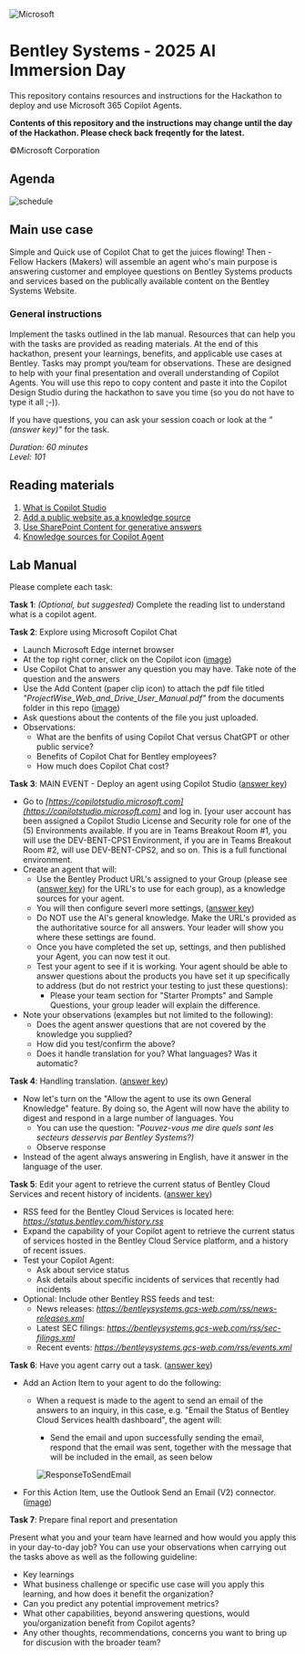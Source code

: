 ![Microsoft](images/banner.png)
# Bentley Systems - 2025 AI Immersion Day
This repository contains resources and instructions for the Hackathon to deploy and use Microsoft 365 Copilot Agents.

**__Contents of this repository and the instructions may change until the day of the Hackathon. Please check back freqently for the latest.__**

©Microsoft Corporation

## Agenda
![schedule](images/schedule.png)

## Main use case
Simple and Quick use of Copilot Chat to get the juices flowing!  Then - Fellow Hackers (Makers) will assemble an agent who's main purpose is answering customer and employee questions on Bentley Systems products and services based on the publically available content on the Bentley Systems Website.
### General instructions
Implement the tasks outlined in the lab manual. Resources that can help you with the tasks are provided as reading materials. At the end of this hackathon, present your learnings, benefits, and applicable use cases at Bentley. Tasks may prompt you/team for observations. These are designed to help with your final presentation and overall understanding of Copilot Agents.  You will use this repo to copy content and paste it into the Copilot Design Studio during the hackathon to save you time (so you do not have to type it all ;-)).

If you have questions, you can ask your session coach or look at the _"(answer key)"_ for the task.

_Duration: 60 minutes_<br>
_Level: 101_

## Reading materials
1. [What is Copilot Studio](https://learn.microsoft.com/en-us/microsoft-copilot-studio/fundamentals-what-is-copilot-studio)
2. [Add a public website as a knowledge source](https://learn.microsoft.com/en-us/microsoft-copilot-studio/knowledge-add-public-website)
1. [Use SharePoint Content for generative answers](https://learn.microsoft.com/en-us/microsoft-copilot-studio/nlu-generative-answers-sharepoint-onedrive)
1. [Knowledge sources for Copilot Agent](https://learn.microsoft.com/en-us/microsoft-copilot-studio/knowledge-copilot-studio)

## Lab Manual
Please complete each task:

**Task 1**: _(Optional, but suggested)_ Complete the reading list to understand what is a copilot agent.

**Task 2**: Explore using Microsoft Copilot Chat
- Launch Microsoft Edge internet browser
- At the top right corner, click on the Copilot icon ([image](images/CopilotChat.png))
- Use Copilot Chat to answer any question you may have. Take note of the question and the answers
- Use the Add Content (paper clip icon) to attach the pdf file titled _"ProjectWise_Web_and_Drive_User_Manual.pdf"_ from the documents folder in this repo ([image](images/AttachFile.png))
- Ask questions about the contents of the file you just uploaded.
- Observations:
   - What are the benfits of using Copilot Chat versus ChatGPT or other public service?
   - Benefits of Copilot Chat for Bentley employees?
   - How much does Copilot Chat cost?

**Task 3**: MAIN EVENT - Deploy an agent using Copilot Studio ([answer key](AnswerKeys/answerkey-task3.md))
- Go to _[https://copilotstudio.microsoft.com](https://copilotstudio.microsoft.com)_ and log in. [your user account has been assigned a Copilot Studio License and Security role for one of the (5) Environments available.  If you are in Teams Breakout Room #1, you will use the DEV-BENT-CPS1 Environment, if you are in Teams Breakout Room #2, will use DEV-BENT-CPS2, and so on.  This is a full functional environment.
- Create an agent that will:
   - Use the Bentley Product URL's assigned to your Group (please see ([answer key](AnswerKeys/answerkey-task3.md)) for the URL's to use for each group), as a knowledge sources for your agent.
   - You will then configure severl more settings, ([answer key](AnswerKeys/answerkey-task3.md))
   - Do NOT use the AI's general knowledge. Make the URL's provided as the authoritative source for all answers.  Your leader will show you where these settings are found.
   - Once you have completed the set up, settings, and then published your Agent, you can now test it out.
   - Test your agent to see if it is working. Your agent should be able to answer questions about the products you have set it up specifically to address (but do not restrict your testing to just these questions):
      - Please your team section for "Starter Prompts" and Sample Questions, your group leader will explain the difference.
- Note your observations (examples but not limited to the following):
   - Does the agent answer questions that are not covered by the knowledge you supplied?
   - How did you test/confirm the above?
   - Does it handle translation for you? What languages? Was it automatic?

**Task 4**: Handling translation. ([answer key](AnswerKeys/answerkey-task4.md))
- Now let's turn on the "Allow the agent to use its own General Knowledge" feature.  By doing so, the Agent will now have the ability to digest and respond in a large number of languages.  You
   - You can use the question: _"Pouvez-vous me dire quels sont les secteurs desservis par Bentley Systems?)_
   - Observe response
- Instead of the agent always answering in English, have it answer in the language of the user.

**Task 5**: Edit your agent to retrieve the current status of Bentley Cloud Services and recent history of incidents. ([answer key](AnswerKeys/answerkey-task5.md))
- RSS feed for the Bentley Cloud Services is located here: _https://status.bentley.com/history.rss_
- Expand the capability of your Copilot agent to retrieve the current status of services hosted in the Bentley Cloud Service platform, and a history of recent issues.
- Test your Copilot Agent:
   - Ask about service status
   - Ask details about specific incidents of services that recently had incidents
- Optional: Include other Bentley RSS feeds and test:
   - News releases: _https://bentleysystems.gcs-web.com/rss/news-releases.xml_
   - Latest SEC filings: _https://bentleysystems.gcs-web.com/rss/sec-filings.xml_
   - Recent events: _https://bentleysystems.gcs-web.com/rss/events.xml_

**Task 6**: Have you agent carry out a task. ([answer key](AnswerKeys/answerkey-task6.md))
- Add an Action Item to your agent to do the following:
   - When a request is made to the agent to send an email of the answers to an inquiry, in this case, e.g. "Email the Status of Bentley Cloud Services health dashboard", the agent will:
      - Send the email and upon successfully sending the email, respond that the email was sent, together with the message that will be included in the email, as seen below

      ![ResponseToSendEmail](/images/ResponseToSendEmail.png)

- For this Action Item, use the Outlook Send an Email (V2) connector. ([image](/images/Outlook-SendAnEmailV2.png))


**Task 7**: Prepare final report and presentation

Present what you and your team have learned and how would you apply this in your day-to-day job? You can use your observations when carrying out the tasks above as well as the following guideline:
- Key learnings
- What business challenge or specific use case will you apply this learning, and how does it benefit the organization?
- Can you predict any potential improvement metrics?
- What other capabilities, beyond answering questions, would you/organization benefit from Copilot agents?
- Any other thoughts, recommendations, concerns you want to bring up for discusion with the broader team?
